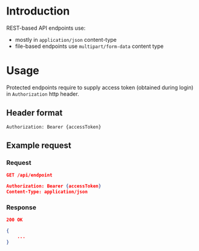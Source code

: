 # Introduction

REST-based API endpoints use:

- mostly in `application/json` content-type
- file-based endpoints use `multipart/form-data` content type

# Usage

Protected endpoints require to supply access token (obtained during login) in `Authorization` http header.

## Header format

```
Authorization: Bearer {accessToken}
```

## Example request

### Request

```json
GET /api/endpoint

Authorization: Bearer {accessToken}
Content-Type: application/json
```

### Response

```json
200 OK

{
    ...
}
```
